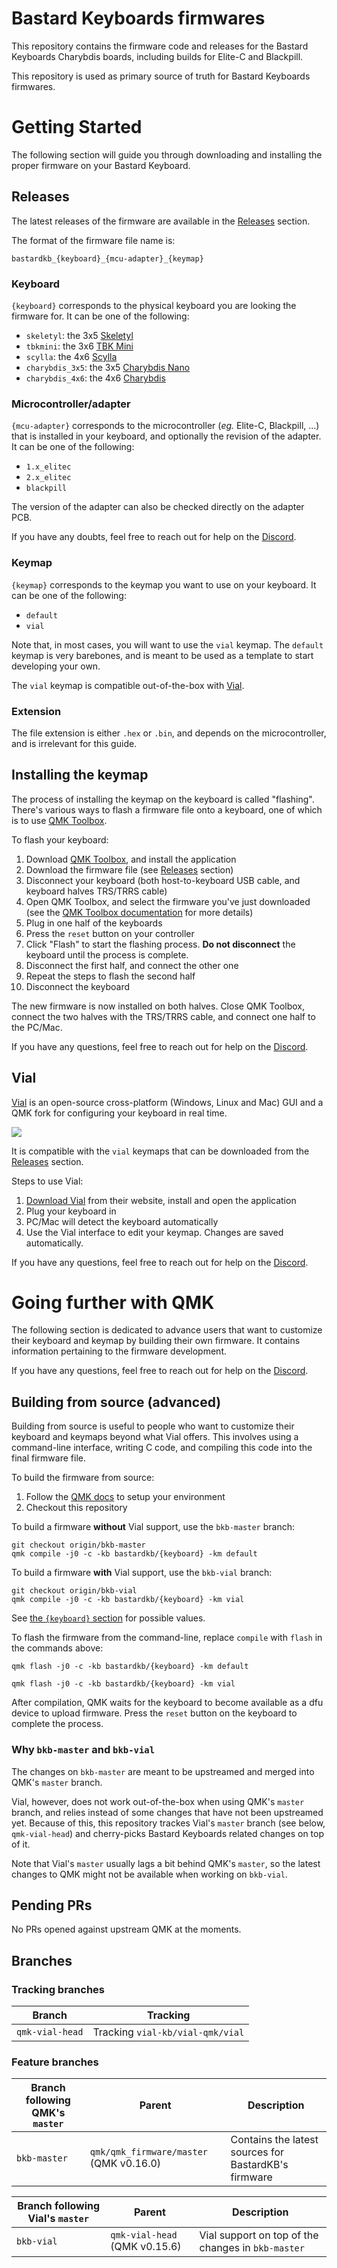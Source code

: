 # Bastard Keyboards firmwares

This repository contains the firmware code and releases for the Bastard Keyboards Charybdis boards, including builds for Elite-C and Blackpill.

This repository is used as primary source of truth for Bastard Keyboards firmwares.

# Getting Started

The following section will guide you through downloading and installing the proper firmware on your Bastard Keyboard.

## Releases

The latest releases of the firmware are available in the [Releases](https://github.com/Bastardkb/bastardkb-qmk/releases/) section.

The format of the firmware file name is:

```
bastardkb_{keyboard}_{mcu-adapter}_{keymap}
```

### Keyboard

`{keyboard}` corresponds to the physical keyboard you are looking the firmware for. It can be one of the following:

- `skeletyl`: the 3x5 [Skeletyl](https://bastardkb.com/skeletyl/)
- `tbkmini`: the 3x6 [TBK Mini](https://bastardkb.com/tbk-mini/)
- `scylla`: the 4x6 [Scylla](https://bastardkb.com/scylla/)
- `charybdis_3x5`: the 3x5 [Charybdis Nano](https://bastardkb.com/charybdis-nano/)
- `charybdis_4x6`: the 4x6 [Charybdis](https://bastardkb.com/charybdis/)

### Microcontroller/adapter

`{mcu-adapter}` corresponds to the microcontroller (_eg._ Elite-C, Blackpill, …) that is installed in your keyboard, and optionally the revision of the adapter. It can be one of the following:

- `1.x_elitec`
- `2.x_elitec`
- `blackpill`

The version of the adapter can also be checked directly on the adapter PCB.

If you have any doubts, feel free to reach out for help on the [Discord](https://bastardkb.com/discord).

### Keymap

`{keymap}` corresponds to the keymap you want to use on your keyboard. It can be one of the following:

- `default`
- `vial`

Note that, in most cases, you will want to use the `vial` keymap. The `default` keymap is very barebones, and is meant to be used as a template to start developing your own.

The `vial` keymap is compatible out-of-the-box with [Vial](https://get.vial.today/).

### Extension

The file extension is either `.hex` or `.bin`, and depends on the microcontroller, and is irrelevant for this guide.

## Installing the keymap

The process of installing the keymap on the keyboard is called "flashing". There's various ways to flash a firmware file onto a keyboard, one of which is to use [QMK Toolbox](https://github.com/qmk/qmk_toolbox).

To flash your keyboard:

1. Download [QMK Toolbox](https://github.com/qmk/qmk_toolbox/releases), and install the application
1. Download the firmware file (see [Releases](#releases) section)
1. Disconnect your keyboard (both host-to-keyboard USB cable, and keyboard halves TRS/TRRS cable)
1. Open QMK Toolbox, and select the firmware you've just downloaded (see the [QMK Toolbox documentation](https://github.com/qmk/qmk_toolbox) for more details)
1. Plug in one half of the keyboards
1. Press the `reset` button on your controller
1. Click "Flash" to start the flashing process. **Do not disconnect** the keyboard until the process is complete.
1. Disconnect the first half, and connect the other one
1. Repeat the steps to flash the second half
1. Disconnect the keyboard

The new firmware is now installed on both halves. Close QMK Toolbox, connect the two halves with the TRS/TRRS cable, and connect one half to the PC/Mac.

If you have any questions, feel free to reach out for help on the [Discord](https://bastardkb.com/discord).

## Vial

[Vial](https://get.vial.today/) is an open-source cross-platform (Windows, Linux and Mac) GUI and a QMK fork for configuring your keyboard in real time.

![](https://raw.githubusercontent.com/BastardKb/bastardkb-qmk/main/assets/vial.png)

It is compatible with the `vial` keymaps that can be downloaded from the [Releases](https://github.com/Bastardkb/bastardkb-qmk/releases/) section.

Steps to use Vial:

1. [Download Vial](https://get.vial.today/download) from their website, install and open the application
1. Plug your keyboard in
1. PC/Mac will detect the keyboard automatically
1. Use the Vial interface to edit your keymap. Changes are saved automatically.

If you have any questions, feel free to reach out for help on the [Discord](https://bastardkb.com/discord).

# Going further with QMK

The following section is dedicated to advance users that want to customize their keyboard and keymap by building their own firmware. It contains information pertaining to the firmware development.

If you have any questions, feel free to reach out for help on the [Discord](https://bastardkb.com/discord).

## Building from source (advanced)

Building from source is useful to people who want to customize their keyboard and keymaps beyond what Vial offers. This involves using a command-line interface, writing C code, and compiling this code into the final firmware file.

To build the firmware from source:

1. Follow the [QMK docs](https://github.com/samhocevar-forks/qmk-firmware/blob/master/docs/newbs.md) to setup your environment
1. Checkout this repository

To build a firmware **without** Vial support, use the `bkb-master` branch:

```shell
git checkout origin/bkb-master
qmk compile -j0 -c -kb bastardkb/{keyboard} -km default
```

To build a firmware **with** Vial support, use the `bkb-vial` branch:

```shell
git checkout origin/bkb-vial
qmk compile -j0 -c -kb bastardkb/{keyboard} -km vial
```

See [the `{keyboard}` section](#keyboard) for possible values.

To flash the firmware from the command-line, replace `compile` with `flash` in the commands above:

```shell
qmk flash -j0 -c -kb bastardkb/{keyboard} -km default
```

```shell
qmk flash -j0 -c -kb bastardkb/{keyboard} -km vial
```

After compilation, QMK waits for the keyboard to become available as a dfu device to upload firmware. Press the `reset` button on the keyboard to complete the process.

### Why `bkb-master` and `bkb-vial`

The changes on `bkb-master` are meant to be upstreamed and merged into QMK's `master` branch.

Vial, however, does not work out-of-the-box when using QMK's `master` branch, and relies instead of some changes that have not been upstreamed yet. Because of this, this repository trackes Vial's `master` branch (see below, `qmk-vial-head`) and cherry-picks Bastard Keyboards related changes on top of it.

Note that Vial's `master` usually lags a bit behind QMK's `master`, so the latest changes to QMK might not be available when working on `bkb-vial`.

## Pending PRs

No PRs opened against upstream QMK at the moments.

## Branches

### Tracking branches

| Branch          | Tracking                         |
| --------------- | -------------------------------- |
| `qmk-vial-head` | Tracking `vial-kb/vial-qmk/vial` |

### Feature branches

| Branch following QMK's `master` | Parent                                  | Description                                          |
| ------------------------------- | --------------------------------------- | ---------------------------------------------------- |
| `bkb-master`                    | `qmk/qmk_firmware/master` (QMK v0.16.0) | Contains the latest sources for BastardKB's firmware |

| Branch following Vial's `master` | Parent                        | Description                                        |
| -------------------------------- | ----------------------------- | -------------------------------------------------- |
| `bkb-vial`                       | `qmk-vial-head` (QMK v0.15.6) | Vial support on top of the changes in `bkb-master` |
